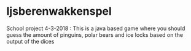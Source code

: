 # Ijsberenwakkenspel
School project 4-3-2018 : This is a java based game where you should guess the amount of pinguins, polar bears and ice locks based on the output of the dices
